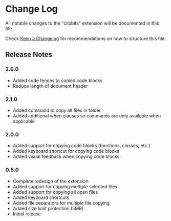 # Change Log

All notable changes to the "clibbits" extension will be documented in this file.

Check [Keep a Changelog](http://keepachangelog.com/) for recommendations on how to structure this file.

## Release Notes

### 2.6.0
- Added code fences to copied code blocks
- Reduce length of document header

### 2.1.0
- Added command to copy all files in folder
- Added additional when clauses so commands are only available when applicable

### 2.0.0
- Added support for copying code blocks (functions, classes, etc.)
- Added keyboard shortcut for copying code blocks
- Added visual feedback when copying code blocks

### 0.5.0
- Complete redesign of the extension
- Added support for copying multiple selected files
- Added support for copying all open files
- Added keyboard shortcuts
- Added file separators for multiple file copying
- Added size limit protection (5MB)
- Initial release
